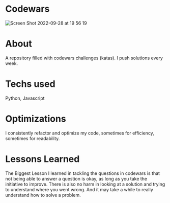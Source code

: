 # Codewars
![Screen Shot 2022-09-28 at 19 56 19](https://user-images.githubusercontent.com/94779649/192928383-8a7998a0-07a9-4579-a818-cf18499e35f6.png)
# About
A repository filled with codewars challenges (katas). I push solutions every week.
# Techs used
Python, Javascript
# Optimizations
I consistently refactor and optimize my code, sometimes for efficiency, sometimes for readability.
# Lessons Learned
The Biggest Lesson I learned in tackling the questions in codewars is that not being able to answer a question is okay, as long as you take the initiative to improve. There is also no harm in looking at a solution and trying to understand where you went wrong. And it may take a while to really understand how to solve a problem.  
